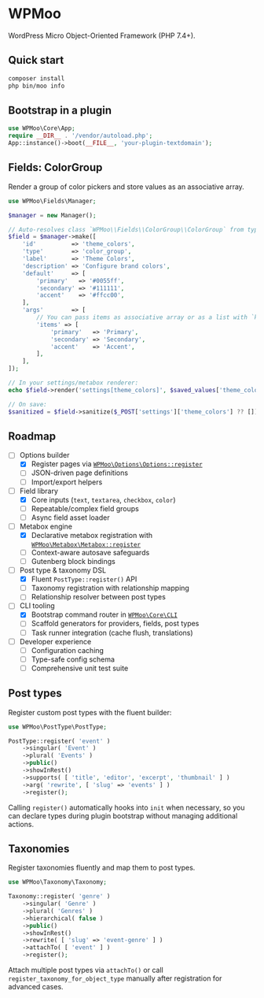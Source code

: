 # WPMoo

WordPress Micro Object-Oriented Framework (PHP 7.4+).

## Quick start

```bash
composer install
php bin/moo info
```

## Bootstrap in a plugin

```php
use WPMoo\Core\App;
require __DIR__ . '/vendor/autoload.php';
App::instance()->boot(__FILE__, 'your-plugin-textdomain');
```

## Fields: ColorGroup

Render a group of color pickers and store values as an associative array.

```php
use WPMoo\Fields\Manager;

$manager = new Manager();

// Auto-resolves class `WPMoo\\Fields\\ColorGroup\\ColorGroup` from type `color_group`.
$field = $manager->make([
	'id'          => 'theme_colors',
	'type'        => 'color_group',
	'label'       => 'Theme Colors',
	'description' => 'Configure brand colors',
	'default'     => [
		'primary'   => '#0055ff',
		'secondary' => '#111111',
		'accent'    => '#ffcc00',
	],
	'args'        => [
		// You can pass items as associative array or as a list with `key`/`label`.
		'items' => [
			'primary'   => 'Primary',
			'secondary' => 'Secondary',
			'accent'    => 'Accent',
		],
	],
]);

// In your settings/metabox renderer:
echo $field->render('settings[theme_colors]', $saved_values['theme_colors'] ?? null);

// On save:
$sanitized = $field->sanitize($_POST['settings']['theme_colors'] ?? []);
```

## Roadmap

- [ ] Options builder
  - [x] Register pages via [`WPMoo\Options\Options::register`](src/Options/Options.php)
  - [ ] JSON-driven page definitions
  - [ ] Import/export helpers
- [ ] Field library
  - [x] Core inputs (`text`, `textarea`, `checkbox`, `color`)
  - [ ] Repeatable/complex field groups
  - [ ] Async field asset loader
- [ ] Metabox engine
  - [x] Declarative metabox registration with [`WPMoo\Metabox\Metabox::register`](src/Metabox/Metabox.php)
  - [ ] Context-aware autosave safeguards
  - [ ] Gutenberg block bindings
- [ ] Post type & taxonomy DSL
  - [x] Fluent `PostType::register()` API
  - [ ] Taxonomy registration with relationship mapping
  - [ ] Relationship resolver between post types
- [ ] CLI tooling
  - [x] Bootstrap command router in [`WPMoo\Core\CLI`](src/Core/CLI.php)
  - [ ] Scaffold generators for providers, fields, post types
  - [ ] Task runner integration (cache flush, translations)
- [ ] Developer experience
  - [ ] Configuration caching
  - [ ] Type-safe config schema
  - [ ] Comprehensive unit test suite

## Post types

Register custom post types with the fluent builder:

```php
use WPMoo\PostType\PostType;

PostType::register( 'event' )
    ->singular( 'Event' )
    ->plural( 'Events' )
    ->public()
    ->showInRest()
    ->supports( [ 'title', 'editor', 'excerpt', 'thumbnail' ] )
    ->arg( 'rewrite', [ 'slug' => 'events' ] )
    ->register();
```

Calling `register()` automatically hooks into `init` when necessary, so you can declare types during plugin bootstrap without managing additional actions.

## Taxonomies

Register taxonomies fluently and map them to post types.

```php
use WPMoo\Taxonomy\Taxonomy;

Taxonomy::register( 'genre' )
    ->singular( 'Genre' )
    ->plural( 'Genres' )
    ->hierarchical( false )
    ->public()
    ->showInRest()
    ->rewrite( [ 'slug' => 'event-genre' ] )
    ->attachTo( [ 'event' ] )
    ->register();
```

Attach multiple post types via `attachTo()` or call `register_taxonomy_for_object_type` manually after registration for advanced cases.
